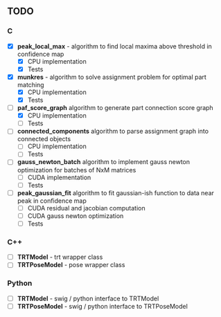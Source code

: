 TODO
----

### C 
- [x] **peak_local_max** - algorithm to find local maxima above threshold in confidence map
  - [x] CPU implementation
  - [x] Tests
- [x] **munkres** - algorithm to solve assignment problem for optimal part matching
  - [x] CPU implementation
  - [x] Tests
- [ ] **paf_score_graph** algorithm to generate part connection score graph
  - [x] CPU implementation
  - [ ] Tests
- [ ] **connected_components** algorithm to parse assignment graph into connected objects
  - [ ] CPU implementation
  - [ ] Tests
- [ ] **gauss_newton_batch** algorithm to implement gauss newton optimization for batches of NxM matrices
  - [ ] CUDA implementation
  - [ ] Tests
- [ ] **peak_gaussian_fit** algorithm to fit gaussian-ish function to data near peak in confidence map
  - [ ] CUDA residual and jacobian computation
  - [ ] CUDA gauss newton optimization
  - [ ] Tests

### C++

- [ ] **TRTModel** - trt wrapper class
- [ ] **TRTPoseModel** - pose wrapper class

### Python

- [ ] **TRTModel** - swig / python interface to TRTModel
- [ ] **TRTPoseModel** - swig / python interface to TRTPoseModel